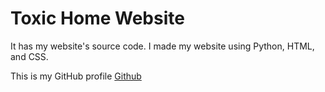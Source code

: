 # Toxic Home Website
It has my website's source code.
I made my website using Python, HTML, and CSS.

This is my GitHub profile
[Github](https://github.com/toxicHome-Whoami "Github home")